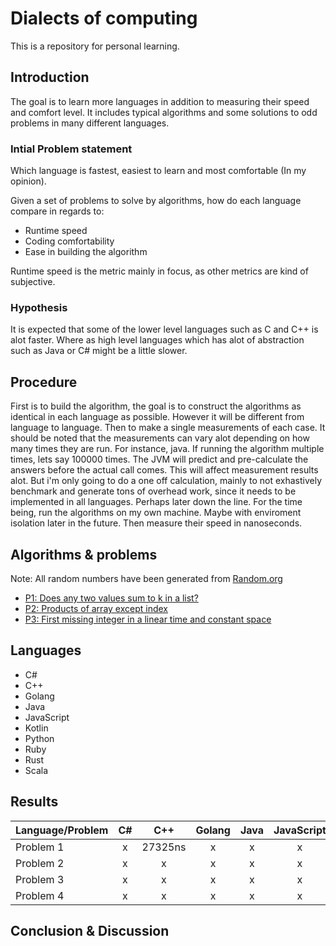 # Dialects of computing
This is a repository for personal learning. 

## Introduction
The goal is to learn more languages in addition to measuring their speed and comfort level. It includes typical algorithms and some solutions to odd problems in many different languages.

### Intial Problem statement
Which language is fastest, easiest to learn and most comfortable (In my opinion).

Given a set of problems to solve by algorithms, how do each language compare in regards to:
- Runtime speed
- Coding comfortability
- Ease in building the algorithm

Runtime speed is the metric mainly in focus, as other metrics are kind of subjective.

### Hypothesis
It is expected that some of the lower level languages such as C and C++ is alot faster. Where as high level languages which has alot of abstraction such as Java or C# might be a little slower. 

## Procedure
First is to build the algorithm, the goal is to construct the algorithms as identical in each language as possible. However it will be different from language to language. Then to make a single measurements of each case. It should be noted that the measurements can vary alot depending on how many times they are run. For instance, java. If running the algorithm multiple times, lets say 100000 times. The JVM will predict and pre-calculate the answers before the actual call comes. This will affect measurement results alot. But i'm only going to do a one off calculation, mainly to not exhastively benchmark and generate tons of overhead work, since it needs to be implemented in all languages. Perhaps later down the line. For the time being, run the algorithms on my own machine. Maybe with enviroment isolation later in the future. Then measure their speed in nanoseconds.

## Algorithms & problems
Note: All random numbers have been generated from [Random.org](https://www.random.org/)

- [P1: Does any two values sum to k in a list?](https://github.com/DanielHauge/LanguageSpeed/blob/master/P1.md)
- [P2: Products of array except index](https://github.com/DanielHauge/LanguageSpeed/blob/master/P2.md)
- [P3: First missing integer in a linear time and constant space](https://github.com/DanielHauge/LanguageSpeed/blob/master/P3.md)


## Languages
- C#
- C++
- Golang
- Java
- JavaScript
- Kotlin
- Python
- Ruby
- Rust
- Scala

## Results
Language/Problem | C# | C++ | Golang | Java | JavaScript | Kotlin | Python | Ruby | Rust | Scala
-------|:------:|:-------:|:------:|:-------:|:------:|:------:|:------:|:------:|:------:|:------:
Problem 1 | x | 27325ns | x | x | x | x | x | x | x | x
Problem 2 | x | x | x | x | x | x | x | x | x | x
Problem 3 | x | x | x | x | x | x | x | x | x | x
Problem 4 | x | x | x | x | x | x | x | x | x | x

## Conclusion & Discussion
